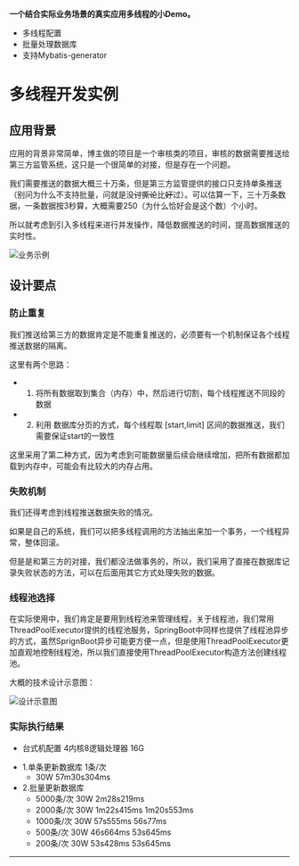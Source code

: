 **一个结合实际业务场景的真实应用多线程的小Demo。**
 - 多线程配置
 - 批量处理数据库
 - 支持Mybatis-generator

# 多线程开发实例



## 应用背景



应用的背景非常简单，博主做的项目是一个审核类的项目，审核的数据需要推送给第三方监管系统，这只是一个很简单的对接，但是存在一个问题。



我们需要推送的数据大概三十万条，但是第三方监管提供的接口只支持单条推送（别问为什么不支持批量，问就是没~~讨~~撕~~论~~比~~好~~过）。可以估算一下，三十万条数据，一条数据按3秒算，大概需要250（为什么恰好会是这个数）个小时。



所以就考虑到引入多线程来进行并发操作，降低数据推送的时间，提高数据推送的实时性。

![业务示例](https://img-blog.csdnimg.cn/img_convert/3c98930c6c9fcb9a85f6433e2c811d55.png)



## 设计要点

### 防止重复

我们推送给第三方的数据肯定是不能重复推送的，必须要有一个机制保证各个线程推送数据的隔离。

这里有两个思路：

- 1. 将所有数据取到集合（内存）中，然后进行切割，每个线程推送不同段的数据
- 2. 利用 数据库分页的方式，每个线程取 [start,limit] 区间的数据推送，我们需要保证start的一致性

这里采用了第二种方式，因为考虑到可能数据量后续会继续增加，把所有数据都加载到内存中，可能会有比较大的内存占用。

### 失败机制

我们还得考虑到线程推送数据失败的情况。

如果是自己的系统，我们可以把多线程调用的方法抽出来加一个事务，一个线程异常，整体回滚。

但是是和第三方的对接，我们都没法做事务的，所以，我们采用了直接在数据库记录失败状态的方法，可以在后面用其它方式处理失败的数据。

### 线程池选择

在实际使用中，我们肯定是要用到线程池来管理线程，关于线程池，我们常用 ThreadPoolExecutor提供的线程池服务，SpringBoot中同样也提供了线程池异步的方式，虽然SprignBoot异步可能更方便一点，但是使用ThreadPoolExecutor更加直观地控制线程池，所以我们直接使用ThreadPoolExecutor构造方法创建线程池。



大概的技术设计示意图：

![设计示意图](https://img-blog.csdnimg.cn/img_convert/f3f8ed9365027f64b6b607a6c785f979.png)

### 实际执行结果
 * 台式机配置 4内核8逻辑处理器  16G
- 1.单条更新数据库 1条/次
  * 30W 57m30s304ms
- 2.批量更新数据库
  * 5000条/次 30W 2m28s219ms
  * 2000条/次 30W 1m22s415ms 1m20s553ms
  * 1000条/次 30W 57s555ms 56s77ms
  * 500条/次  30W 46s664ms 53s645ms
  * 200条/次  30W 53s428ms 53s645ms
---

